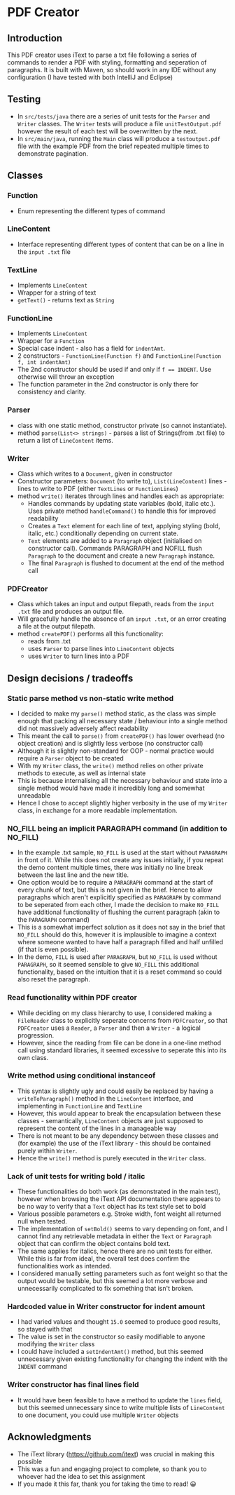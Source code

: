# PDF Creator
## Introduction
This PDF creator uses iText to parse a txt file following a series of commands to render a PDF with styling, formatting 
and seperation of paragraphs. It is built with Maven, so should work in any IDE without any configuration (I have tested with both
IntelliJ and Eclipse) 
## Testing
- In `src/tests/java` there are a series of unit tests for the `Parser` and `Writer` classes. The `Writer` tests will produce a file `unitTestOutput.pdf` however the result of each test will be overwritten by the next.
-  In `src/main/java`, running the `Main` class will produce a `testoutput.pdf` file with the example PDF from the brief repeated multiple times to demonstrate pagination. 
## Classes
### Function
- Enum representing the different types of command
### LineContent
- Interface representing different types of content that can be on a line in the `input .txt` file
### TextLine
- Implements `LineContent`
- Wrapper for a string of text
- `getText()` - returns text as `String`
### FunctionLine
- Implements `LineContent`
- Wrapper for a `Function`
- Special case indent - also has a field for `indentAmt`. 
- 2 constructors - `FunctionLine(Function f)` and `FunctionLine(Function f, int indentAmt)`
- The 2nd constructor should be used if and only if `f == INDENT`. Use otherwise will throw an exception
- The function parameter in the 2nd constructor is only there for consistency and clarity.
### Parser
- class with one static method, constructor private (so cannot instantiate).
- method `parse(List<> strings)` - parses a list of Strings(from .txt file) to return a list of `LineContent` items.
### Writer
- Class which writes to a `Document`, given in constructor
- Constructor parameters: `Document` (to write to), `List(LineContent)` lines - lines to write to PDF (either `TextLines` or `FunctionLines`)
- method `write()` iterates through lines and handles each as appropriate: 	
	- Handles commands by updating state variables (bold, italic etc.). Uses private method `handleCommand()` to handle this for improved readability
	- Creates a `Text` element for each line of text, applying styling (bold, italic, etc.) conditionally depending on current state.
	- `Text` elements are added to a `Paragraph` object (initialised on constructor call). Commands PARAGRAPH and NOFILL flush `Paragraph` to the document and create a new `Paragraph` instance.
	- The final `Paragraph` is flushed to document at the end of the method call
### PDFCreator
- Class which takes an input and output filepath, reads from the `input .txt` file and produces an output file. 
- Will gracefully handle the absence of an `input .txt`, or an error creating a file at the output filepath. 
- method `createPDF()` performs all this functionality:
	- reads from .txt
	- uses `Parser` to parse lines into `LineContent` objects
	- uses `Writer` to turn lines into a PDF
## Design decisions / tradeoffs
### Static parse method vs non-static write method
- I decided to make my `parse()` method static, as the class was simple enough that packing all necessary state / behaviour into a single method did not massively adversely affect readability
- This meant the call to `parse()` from `createPDF()` has lower overhead (no object creation) and is slightly less verbose (no constructor call)
- Although it is slightly non-standard for OOP - normal practice would require a `Parser` object to be created
- With my `Writer` class, the `write()` method relies on other private methods to execute, as well as internal state
- This is because internalising all the necessary behaviour and state into a single method would have made it incredibly long and somewhat unreadable
- Hence I chose to accept slightly higher verbosity in the use of my `Writer` class, in exchange for a more readable implementation. 
### NO_FILL being an implicit PARAGRAPH command (in addition to NO_FILL)
- In the example .txt sample, `NO_FILL` is used at the start without `PARAGRAPH` in front of it. While this does not create any issues initially, if you repeat the demo content multiple times, there was initially no line break between the last line and the new title. 
- One option would be to require a `PARAGRAPH` command at the start of every chunk of text, but this is not given in the brief. Hence to allow paragraphs which aren't explicitly specified as `PARAGRAPH` by command to be seperated from each other, I made the decision to make `NO_FILL` have additional functionality of flushing the current paragraph (akin to the `PARAGRAPH` command)
- This is a somewhat imperfect solution as it does not say in the brief that `NO_FILL` should do this, however it is implausible to imagine a context where someone wanted to have half a paragraph filled and half unfilled (if that is even possible). 
- In the demo, `FILL` is used after `PARAGRAPH`, but `NO_FILL` is used without `PARAGRAPH`, so it seemed sensible to give `NO_FILL` this additional functionality, based on the intuition that it is a reset command so could also reset the paragraph. 
### Read functionality within PDF creator
- While deciding on my class hierarchy to use, I considered  making a `FileReader` class to explicitly seperate concerns from `PDFCreator`, so that `PDFCreator` uses a `Reader`, a `Parser` and then a `Writer` - a logical progression. 
- However, since the reading from file can be done in a one-line method call using standard libraries, it seemed excessive to seperate this into its own class.
### Write method using conditional instanceof
- This syntax is slightly ugly and could easily be replaced by having a `writeToParagraph()` method in the `LineContent` interface, and implementing in `FunctionLine` and `TextLine`
- However, this would appear to break the encapsulation between these classes - semantically, `LineContent` objects are just supposed to represent the content of the lines in a manageable way
- There is not meant to be any dependency between these classes and (for example) the use of the iText library - this should be contained purely within `Writer`.
-  Hence the `write()` method is purely executed in the `Writer` class.
### Lack of unit tests for writing bold / italic
- These functionalities do both work (as demonstrated in the main test), however when browsing the iText API documentation there appears to be no way to verify that a `Text` object has its text style set to bold
- Various possible parameters e.g. Stroke width, font weight all returned null when tested.
- The implementation of `setBold()` seems to vary depending on font, and I cannot find any retrievable metadata in either the `Text` or `Paragraph` object that can confirm the object contains bold text. 
- The same applies for italics, hence there are no unit tests for either. While this is far from ideal, the overall test does confirm the functionalities work as intended. 
- I considered manually setting parameters such as font weight so that the output would be testable, but this seemed a lot more verbose and unnecessarily complicated to fix something that isn't broken.
### Hardcoded value in Writer constructor for indent amount
- I had varied values and thought `15.0` seemed to produce good results, so stayed with that
- The value is set in the constructor so easily modifiable to anyone modifying the `Writer` class
- I could have included a `setIndentAmt()` method, but this seemed unnecessary given existing functionality for changing the indent with the `INDENT` command
### Writer constructor has final lines field
- It would have been feasible to have a method to update the `lines` field, but this seemed unnecessary since to write multiple lists of `LineContent` to one document, you could use multiple `Writer` objects 
## Acknowledgments
- The iText library (https://github.com/itext) was crucial in making this possible
- This was a fun and engaging project to complete, so thank you to whoever had the idea to set this assignment
- If you made it this far, thank you for taking the time to read! 😀


	